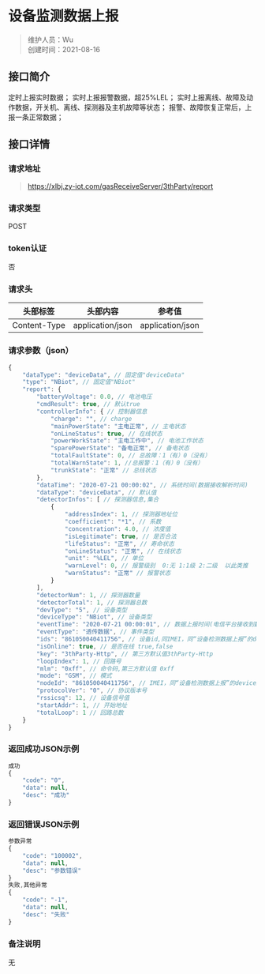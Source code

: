 # 设备监测数据上报
  >维护人员：Wu  
  >创建时间：2021-08-16

## 接口简介
定时上报实时数据；
实时上报报警数据，超25%LEL；
实时上报离线、故障及动作数据，开关机、离线、探测器及主机故障等状态；
报警、故障恢复正常后，上报一条正常数据；


## 接口详情
### 请求地址
   >https://xlbj.zy-iot.com/gasReceiveServer/3thParty/report

### 请求类型
POST

### token认证
否

### 请求头
| 头部标签 | 头部内容 | 参考值
| :------:  | :------: | :------:
| Content-Type | application/json | application/json

### 请求参数（json）
```js
{
	"dataType": "deviceData", // 固定值"deviceData"
	"type": "NBiot", // 固定值"NBiot"
	"report": {
		"batteryVoltage": 0.0, // 电池电压
		"cmdResult": true, // 默认true
		"controllerInfo": { // 控制器信息
			"charge": "", // charge
			"mainPowerState": "主电正常", // 主电状态
			"onLineStatus": true, // 在线状态
			"powerWorkState": "主电工作中", // 电池工作状态
			"sparePowerState": "备电正常", // 备电状态
			"totalFaultState": 0, // 总故障：1（有）0（没有）
			"totalWarnState": 1, //总报警：1（有）0（没有）
			"trunkState": "正常" // 总线状态
		},
		"dataTime": "2020-07-21 00:00:02", // 系统时间(数据接收解析时间)
		"dataType": "deviceData", // 默认值
		"detectorInfos": [ // 探测器信息,集合
			{
				"addressIndex": 1, // 探测器地址位
				"coefficient": "*1", // 系数
				"concentration": 4.0, // 浓度值
				"isLegitimate": true, // 是否合法
				"lifeStatus": "正常", // 寿命状态
				"onLineStatus": "正常", // 在线状态
				"unit": "%LEL", // 单位
				"warnLevel": 0, // 报警级别  0:无 1:1级 2:二级  以此类推
				"warnStatus": "正常" // 报警状态
			}
		],
		"detectorNum": 1, // 探测器数量
		"detectorTotal": 1, // 探测器总数
		"devType": "5", // 设备类型
		"deviceType": "NBiot", // 设备类型
		"eventTime": "2020-07-21 00:00:01", // 数据上报时间(电信平台接收到数据的时间)
		"eventType": "透传数据", // 事件类型
		"ids": "861050040411756", // 设备id,同IMEI，同“设备检测数据上报”的deviceid
		"isOnline": true, // 是否在线 true,false
		"key": "3thParty-Http", // 第三方默认值3thParty-Http
		"loopIndex": 1, // 回路号
		"mlm": "0xff", // 命令码,第三方默认值 0xff
		"mode": "GSM", // 模式
		"nodeId": "861050040411756", // IMEI，同“设备检测数据上报”的deviceid
		"protocolVer": "0", // 协议版本号
		"rssicsq": 12, // 设备信号值
		"startAddr": 1, // 开始地址
		"totalLoop": 1 // 回路总数
	}
}

  ```



### 返回成功JSON示例

```js
成功
{
    "code": "0",
    "data": null,
    "desc": "成功"
}

  ```

### 返回错误JSON示例
```js
参数异常
{
    "code": "100002",
    "data": null,
    "desc": "参数错误"
}
失败,其他异常
{
    "code": "-1",
    "data": null,
    "desc": "失败"
}

  ```

### 备注说明
 无
